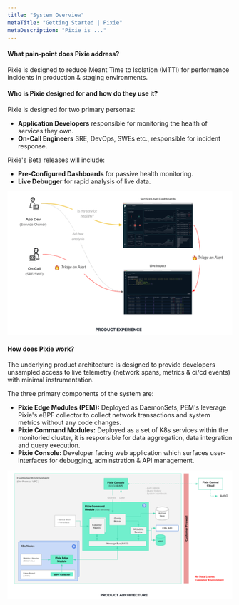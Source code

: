 ```yaml
---
title: "System Overview"
metaTitle: "Getting Started | Pixie"
metaDescription: "Pixie is ..."
---
```


#### What pain-point does Pixie address?
Pixie is designed to reduce Meant Time to Isolation (MTTI) for performance incidents in production & staging environments.

#### Who is Pixie designed for and how do they use it?
Pixie is designed for two primary personas:
- **Application Developers** responsible for monitoring the health of services they own.
- **On-Call Engineers** SRE, DevOps, SWEs etc., responsible for incident response.

Pixie's Beta releases will include:
- **Pre-Configured Dashboards** for passive health monitoring.
- **Live Debugger** for rapid analysis of live data.

![](pixiedocs_product_experience_v4.png)

#### How does Pixie work?
The underlying product architecture is designed to provide developers unsampled access to live telemetry (network spans, metrics & ci/cd events) with minimal instrumentation.

The three primary components of the system are:
- **Pixie Edge Modules (PEM):** Deployed as DaemonSets, PEM's leverage Pixie's eBPF collector to collect network transactions and system metrics without any code changes.
- **Pixie Command Modules:** Deployed as a set of K8s services within the monitoried cluster, it is responsible for data aggregation, data integration and query execution.
- **Pixie Console:** Developer facing web application which surfaces user-interfaces for debugging, adminstration & API management.

![](pixiedocs_system_architecture_v4.png)
